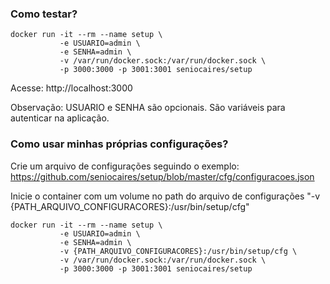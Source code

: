 ### Como testar?

```
docker run -it --rm --name setup \
           -e USUARIO=admin \
           -e SENHA=admin \
           -v /var/run/docker.sock:/var/run/docker.sock \
           -p 3000:3000 -p 3001:3001 seniocaires/setup

```
Acesse: http://localhost:3000

Observação: USUARIO e SENHA são opcionais. São variáveis para autenticar na aplicação.


### Como usar minhas próprias configurações?

Crie um arquivo de configurações seguindo o exemplo: https://github.com/seniocaires/setup/blob/master/cfg/configuracoes.json

Inicie o container com um volume no path do arquivo de configurações "-v {PATH_ARQUIVO_CONFIGURACORES}:/usr/bin/setup/cfg"

```
docker run -it --rm --name setup \
           -e USUARIO=admin \
           -e SENHA=admin \
           -v {PATH_ARQUIVO_CONFIGURACORES}:/usr/bin/setup/cfg \
           -v /var/run/docker.sock:/var/run/docker.sock \
           -p 3000:3000 -p 3001:3001 seniocaires/setup

```